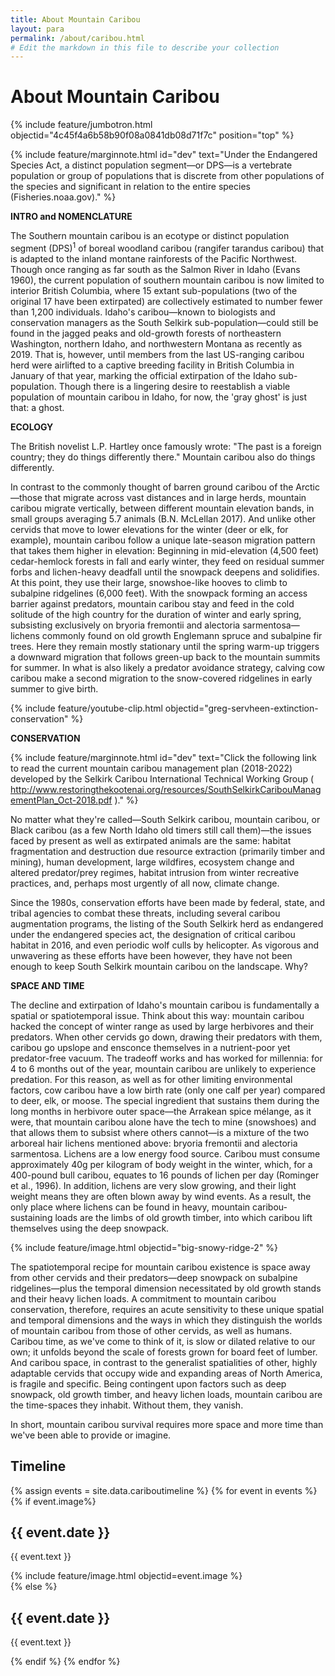 ```yaml
---
title: About Mountain Caribou
layout: para
permalink: /about/caribou.html
# Edit the markdown in this file to describe your collection
---
```

<style>table tr td:first-child{width:400px}</style>

# About Mountain Caribou

{% include feature/jumbotron.html objectid="4c45f4a6b58b90f08a0841db08d71f7c" position="top" %}

{% include feature/marginnote.html id="dev" text="Under the Endangered Species Act, a distinct population segment—or DPS—is a vertebrate population or group of populations that is discrete from other populations of the species and significant in relation to the entire species (Fisheries.noaa.gov)." %}

**INTRO and NOMENCLATURE**

The Southern mountain caribou is an ecotype or distinct population segment (DPS)<sup>1</sup> of boreal woodland caribou (rangifer tarandus caribou) that is adapted to the inland montane rainforests of the Pacific Northwest. Though once ranging as far south as the Salmon River in Idaho (Evans 1960), the current population of southern mountain caribou is now limited to interior British Columbia, where 15 extant sub-populations (two of the original 17 have been extirpated) are collectively estimated to number fewer than 1,200 individuals. Idaho's caribou—known to biologists and conservation managers as the South Selkirk sub-population—could still be found in the jagged peaks and old-growth forests of northeastern Washington, northern Idaho, and northwestern Montana as recently as 2019. That is, however, until members from the last US-ranging caribou herd were airlifted to a captive breeding facility in British Columbia in January of that year, marking the official extirpation of the Idaho sub-population. Though there is a lingering desire to reestablish a viable population of mountain caribou in Idaho, for now, the 'gray ghost' is just that: a ghost.

 
**ECOLOGY** 
 
The British novelist L.P. Hartley once famously wrote: "The past is a foreign country; they do things differently there." Mountain caribou also do things differently. 
 
 
In contrast to the commonly thought of barren ground caribou of the Arctic—those that migrate across vast distances and in large herds, mountain caribou migrate vertically, between different mountain elevation bands, in small groups averaging 5.7 animals (B.N. McLellan 2017). And unlike other cervids that move to lower elevations for the winter (deer or elk, for example), mountain caribou follow a unique late-season migration pattern that takes them higher in elevation: Beginning in mid-elevation (4,500 feet) cedar-hemlock forests in fall and early winter, they feed on residual summer forbs and lichen-heavy deadfall until the snowpack deepens and solidifies. At this point, they use their large, snowshoe-like hooves to climb to subalpine ridgelines (6,000 feet). With the snowpack forming an access barrier against predators, mountain caribou stay and feed in the cold solitude of the high country for the duration of winter and early spring, subsisting exclusively on bryoria fremontii and alectoria sarmentosa—lichens commonly found on old growth Englemann spruce and subalpine fir trees. Here they remain mostly stationary until the spring warm-up triggers a downward migration that follows green-up back to the mountain summits for summer. In what is also likely a predator avoidance strategy, calving cow caribou make a second migration to the snow-covered ridgelines in early summer to give birth.
  

{% include feature/youtube-clip.html objectid="greg-servheen-extinction-conservation" %}


**CONSERVATION**

{% include feature/marginnote.html id="dev" text="Click the following link to read the current mountain caribou management plan (2018-2022) developed by the Selkirk Caribou International Technical Working Group ( http://www.restoringthekootenai.org/resources/SouthSelkirkCaribouManagementPlan_Oct-2018.pdf )." %}

No matter what they're called—South Selkirk caribou, mountain caribou, or Black caribou (as a few North Idaho old timers still call them)—the issues faced by present as well as extirpated animals are the same: habitat fragmentation and destruction due resource extraction (primarily timber and mining), human development, large wildfires, ecosystem change and altered predator/prey regimes, habitat intrusion from winter recreative practices, and, perhaps most urgently of all now, climate change. 
 
Since the 1980s, conservation efforts have been made by federal, state, and tribal agencies to combat these threats, including several caribou augmentation programs, the listing of the South Selkirk herd as endangered under the endangered species act, the designation of critical caribou habitat in 2016, and even periodic wolf culls by helicopter. As vigorous and unwavering as these efforts have been however, they have not been enough to keep South Selkirk mountain caribou on the landscape. Why? 


**SPACE AND TIME**

The decline and extirpation of Idaho's mountain caribou is fundamentally a spatial or spatiotemporal issue. Think about this way: mountain caribou hacked the concept of winter range as used by large herbivores and their predators. When other cervids go down, drawing their predators with them, caribou go upslope and ensconce themselves in a nutrient-poor yet predator-free vacuum. The tradeoff works and has worked for millennia: for 4 to 6 months out of the year, mountain caribou are unlikely to experience predation. For this reason, as well as for other limiting environmental factors, cow caribou have a low birth rate (only one calf per year) compared to deer, elk, or moose. The special ingredient that sustains them during the long months in herbivore outer space—the Arrakean spice mélange, as it were, that mountain caribou alone have the tech to mine (snowshoes) and that allows them to subsist where others cannot—is a mixture of the two arboreal hair lichens mentioned above: bryoria fremontii and alectoria sarmentosa. Lichens are a low energy food source. Caribou must consume approximately 40g per kilogram of body weight in the winter, which, for a 400-pound bull caribou, equates to 16 pounds of lichen per day (Rominger et al., 1996). In addition, lichens are very slow growing, and their light weight means they are often blown away by wind events. As a result, the only place where lichens can be found in heavy, mountain caribou-sustaining loads are the limbs of old growth timber, into which caribou lift themselves using the deep snowpack. 

{% include feature/image.html objectid="big-snowy-ridge-2" %}
 
The spatiotemporal recipe for mountain caribou existence is space away from other cervids and their predators—deep snowpack on subalpine ridgelines—plus the temporal dimension necessitated by old growth stands and their heavy lichen loads. A commitment to mountain caribou conservation, therefore, requires an acute sensitivity to these unique spatial and temporal dimensions and the ways in which they distinguish the worlds of mountain caribou from those of other cervids, as well as humans. Caribou time, as we've come to think of it, is slow or dilated relative to our own; it unfolds beyond the scale of forests grown for board feet of lumber. And caribou space, in contrast to the generalist spatialities of other, highly adaptable cervids that occupy wide and expanding areas of North America, is fragile and specific. Being contingent upon factors such as deep snowpack, old growth timber, and heavy lichen loads, mountain caribou are the time-spaces they inhabit. Without them, they vanish. 

In short, mountain caribou survival requires more space and more time than we've been able to provide or imagine. 



**Timeline**
---




{% assign events = site.data.cariboutimeline %}
{% for event in events %}{% if event.image%}
<div class="row">
<div class="col-4 text-center align-self-center my-5">
<h2>{{ event.date }}</h2>
</div>
<div class="col-8 border-left my-5" style="border-width: 3px;">
<p class="h3 col-12 col-md-6">{{ event.text }}</p>
{% include feature/image.html objectid=event.image %}
</div>
</div>
{% else %}
<div class="row">
<div class="col-4 text-center align-self-center my-5">
<h2>{{ event.date }}</h2>
</div>
<div class="col-8 border-left my-5" style="border-width: 3px;">
<p class="h3 col-12 col-md-6">{{ event.text }}</p>
</div>
</div>
{% endif %}
{% endfor %}

